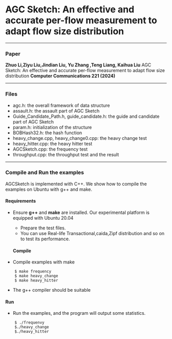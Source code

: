 # AGC Sketch: An effective and accurate per-flow measurement to adapt flow size distribution

---
### Paper

__Zhuo Li,Ziyu Liu,Jindian Liu, Yu Zhang ,Teng Liang, Kaihua Liu__ 
AGC Sketch: An effective and accurate per-flow measurement to adapt flow size distribution
__Computer Communications 221 (2024)__ 

---
### Files
- agc.h: the overall framework of data structure
- assault.h: the assault part of AGC Sketch
- Guide_Candidate_Path.h, guide_candidate.h: the guide and candidate part of AGC Sketch
- param.h: initialization of the structure
- BOBHash32.h: the hash function
- heavy_change.cpp, heavy_change0.cpp: the heavy change test
- heavy_hitter.cpp: the heavy hitter test
- AGCSketch.cpp: the frequency test
- throughput.cpp: the throughput test and the result
---

### Compile and Run the examples
AGCSketch is implemented with C++. We show how to compile the examples on
Ubuntu with g++ and make.

#### Requirements
- Ensure __g++__ and __make__ are installed.  Our experimental platform is
  equipped with Ubuntu 20.04

  - Prepare the test files.
   - You can use Real-life Transactional,caida,Zipf distribution and so on to test its performance.


   #### Compile
- Compile examples with make

```
    $ make frequency
    $ make heavy_change
    $ make heavy_hitter
```

- The g++ compiler should be suitable 


#### Run
- Run the examples, and the program will output some statistics. 

```
    $ ./frequenvy
    $./heavy_change
    $./heavy_hitter
```
